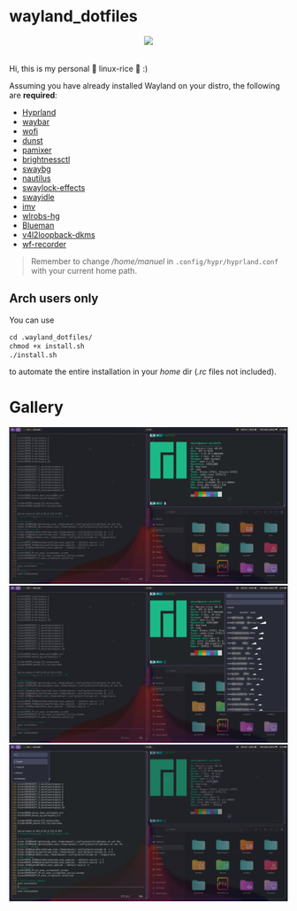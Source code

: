 # wayland_dotfiles

<div align = "center">
    <img src="https://img.shields.io/github/languages/top/manueldiagostino/wayland_dotfiles">
</div>

<br>

Hi, this is my personal 🐧 linux-rice 🐧 :)

Assuming you have already installed Wayland on your distro, the following are **required**:
- [Hyprland](https://github.com/hyprwm/Hyprland)
- [waybar](https://github.com/Alexays/Waybar)
- [wofi](https://man.archlinux.org/man/wofi.1.en)
- [dunst](https://dunst-project.org)
- [pamixer](https://github.com/cdemoulins/pamixer)
- [brightnessctl](https://github.com/Hummer12007/brightnessctl)
- [swaybg](https://github.com/swaywm/swaybg)
- [nautilus](https://github.com/GNOME/nautilus)
- [swaylock-effects](https://github.com/mortie/swaylock-effects)
- [swayidle](https://github.com/swaywm/swayidle)
- [imv](https://github.com/eXeC64/imv)
- [wlrobs-hg](https://aur.archlinux.org/wlrobs-hg.git)
- [Blueman](https://wiki.archlinux.org/title/Blueman)
- [v4l2loopback-dkms](https://github.com/umlaeute/v4l2loopback)
- [wf-recorder](https://github.com/ammen99/wf-recorder)

> Remember to change */home/manuel* in `.config/hypr/hyprland.conf` with your current home path.

## Arch users only
You can use
```
cd .wayland_dotfiles/
chmod +x install.sh
./install.sh
```
to automate the entire installation in your *home* dir (*.rc* files not included).

# Gallery
![screen1](https://github.com/manueldiagostino/wayland_dotfiles/blob/main/.wayland_dotfiles/screen_1.jpeg)
<br>
![screen2](https://github.com/manueldiagostino/wayland_dotfiles/blob/main/.wayland_dotfiles/screen_2.jpeg)
<br>
![screen3](https://github.com/manueldiagostino/wayland_dotfiles/blob/main/.wayland_dotfiles/screen_3.jpeg)
